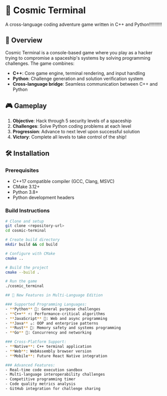 # 🚀 Cosmic Terminal

A cross-language coding adventure game written in C++ and Python!!!!!!!!!!

## 🌟 Overview

Cosmic Terminal is a console-based game where you play as a hacker trying to compromise a spaceship's systems by solving programming challenges. The game combines:

- **C++**: Core game engine, terminal rendering, and input handling
- **Python**: Challenge generation and solution verification system
- **Cross-language bridge**: Seamless communication between C++ and Python

## 🎮 Gameplay

1. **Objective**: Hack through 5 security levels of a spaceship
2. **Challenges**: Solve Python coding problems at each level
3. **Progression**: Advance to next level upon successful solution
4. **Victory**: Complete all levels to take control of the ship!

## 🛠️ Installation

### Prerequisites
- C++17 compatible compiler (GCC, Clang, MSVC)
- CMake 3.12+
- Python 3.8+
- Python development headers

### Build Instructions

```bash
# Clone and setup
git clone <repository-url>
cd cosmic-terminal

# Create build directory
mkdir build && cd build

# Configure with CMake
cmake ..

# Build the project
cmake --build .

# Run the game
./cosmic_terminal

## 🌟 New Features in Multi-Language Edition

### Supported Programming Languages:
- **Python** 🐍: General purpose challenges
- **C++** ⚡: Performance-critical algorithms  
- **JavaScript** 📜: Web and async programming
- **Java** ☕: OOP and enterprise patterns
- **Rust** 🦀: Memory safety and systems programming
- **Go** 🐹: Concurrency and networking

### Cross-Platform Support:
- **Native**: C++ terminal application
- **Web**: WebAssembly browser version
- **Mobile**: Future React Native integration

### Advanced Features:
- Real-time code execution sandbox
- Multi-language interoperability challenges
- Competitive programming timer
- Code quality metrics analysis
- GitHub integration for challenge sharing
